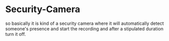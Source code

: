 # Security-Camera
so basically it is kind of a security camera where it will automatically detect someone's presence and start the recording and after a stipulated duration turn it off.

